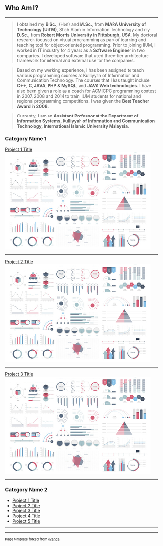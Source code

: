 ## Who Am I?

---
> I obtained my **B.Sc.**, (Hon) and **M.Sc.**, from **MARA University of Technology (UiTM)**, Shah Alam in Information Technology and my **D.Sc.**, from **Robert Morris University in Pittsburgh, USA**. My doctoral research focused on visual programming as part of learning and teaching tool for object-oriented programming. Prior to joining IIUM, I worked in IT industry for 4 years as a **Software Engineer** in two companies. I developed software that used three-tier architecture framework for internal and external use for the companies. 

> Based on my working experience, I has been assigned to teach various programming courses at Kulliyyah of Information and Communication Technology. The courses that I has taught include **C++**, **C**, **JAVA**, **PHP & MySQL**, and **JAVA Web technologies**. I have also been given a role as a coach for ACMICPC programming contest in 2007, 2008 and 2014 to train IIUM students for national and regional programming competitions. I was given the **Best Teacher Award in 2008**. 

> Currently, I am an **Assistant Professor at the Department of Information Systems, Kulliyyah of Information and Communication Technology, International Islamic University Malaysia**.

### Category Name 1 

[Project 1 Title](/sample_page)
<img src="images/dummy_thumbnail.jpg?raw=true"/>

---
[Project 2 Title](/pdf/sample_presentation.pdf)
<img src="images/dummy_thumbnail.jpg?raw=true"/>

---
[Project 3 Title](http://example.com/)
<img src="images/dummy_thumbnail.jpg?raw=true"/>

---

### Category Name 2

- [Project 1 Title](http://example.com/)
- [Project 2 Title](http://example.com/)
- [Project 3 Title](http://example.com/)
- [Project 4 Title](http://example.com/)
- [Project 5 Title](http://example.com/)

---




---
<p style="font-size:11px">Page template forked from <a href="https://github.com/evanca/quick-portfolio">evanca</a></p>
<!-- Remove above link if you don't want to attibute -->
